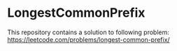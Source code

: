 # LongestCommonPrefix
This repository contains a solution to following problem:
https://leetcode.com/problems/longest-common-prefix/
